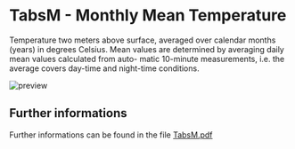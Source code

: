 # TabsM - Monthly Mean Temperature

Temperature two meters above surface, averaged over calendar months (years) in degrees 
Celsius. Mean values are determined by averaging daily mean values calculated from auto-
matic 10-minute measurements, i.e. the average covers day-time and night-time conditions. 

![preview](${base_url}/Temperature/TabsM/TabsM.png)

## Further informations
Further informations can be found in the file [TabsM.pdf](${base_url}/Temperature/TabsM/TabsM.pdf)

